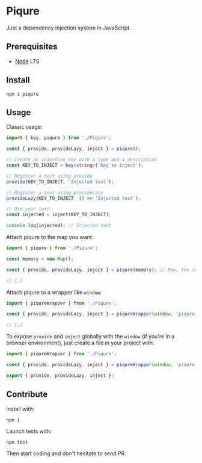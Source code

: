 # Piqure

Just a dependency injection system in JavaScript.

## Prerequisites

* [Node](https://nodejs.org/) LTS

## Install

```shell
npm i piqure
```

## Usage

Classic usage:

```typescript
import { key, piqure } from './Piqure';

const { provide, provideLazy, inject } = piqure();

// Create an injection key with a type and a description
const KEY_TO_INJECT = key<string>('Key to inject');

// Register a text using provide
provide(KEY_TO_INJECT, 'Injected text');

// Register a text using provideLazy
provideLazy(KEY_TO_INJECT, () => 'Injected text');

// Use your text
const injected = inject(KEY_TO_INJECT);

console.log(injected); // Injected text
```

Attach piqure to the map you want:

```typescript
import { piqure } from './Piqure';

const memory = new Map();

const { provide, provideLazy, inject } = piqure(memory); // Now, the injected values will be inside "memory"

// […]
```

Attach piqure to a wrapper like `window`:

```typescript
import { piqureWrapper } from './Piqure';

const { provide, provideLazy, inject } = piqureWrapper(window, 'piqure'); // This will reuse or create a "piqure" field

// […]
```

To expose `provide` and `inject` globally with the `window` (if you're in a browser environment), just create a file in your project with:

```typescript
import { piqureWrapper } from './Piqure';

const { provide, provideLazy, inject } = piqureWrapper(window, 'piqure');

export { provide, provideLazy, inject };
```

## Contribute

Install with:

```shell
npm i
```

Launch tests with:

```shell
npm test
```

Then start coding and don't hesitate to send PR.
